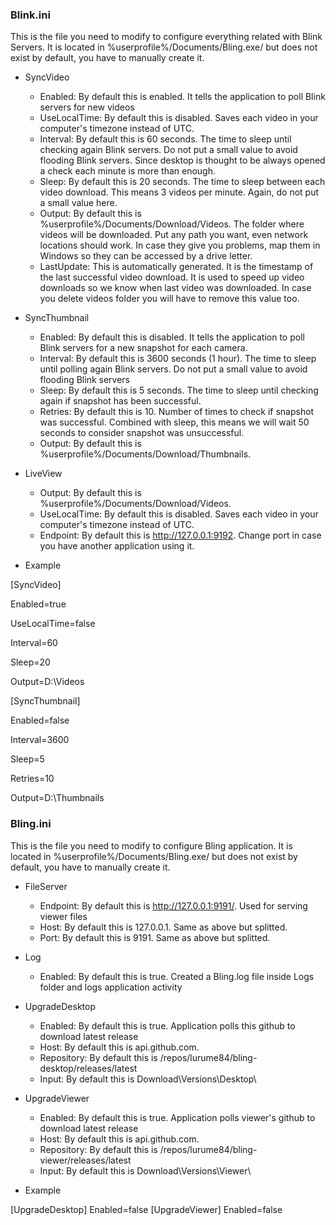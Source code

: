 ### Blink.ini
This is the file you need to modify to configure everything related with Blink Servers. It is located in %userprofile%/Documents/Bling.exe/ but does not exist by default, you have to manually create it.

* SyncVideo
  * Enabled: By default this is enabled. It tells the application to poll Blink servers for new videos
  * UseLocalTime: By default this is disabled. Saves each video in your computer's timezone instead of UTC.
  * Interval: By default this is 60 seconds. The time to sleep until checking again Blink servers. Do not put a small value to avoid flooding Blink servers. Since desktop is thought to be always opened a check each minute is more than enough.
  * Sleep: By default this is 20 seconds. The time to sleep between each video download. This means 3 videos per minute. Again, do not put a small value here.
  * Output: By default this is %userprofile%/Documents/Download/Videos. The folder where videos will be downloaded. Put any path you want, even network locations should work. In case they give you problems, map them in Windows so they can be accessed by a drive letter.
  * LastUpdate: This is automatically generated. It is the timestamp of the last successful video download. It is used to speed up video downloads so we know when last video was downloaded. In case you delete videos folder you will have to remove this value too.
* SyncThumbnail
  * Enabled: By default this is disabled. It tells the application to poll Blink servers for a new snapshot for each camera.
  * Interval: By default this is 3600 seconds (1 hour). The time to sleep until polling again Blink servers. Do not put a small value to avoid flooding Blink servers
  * Sleep: By default this is 5 seconds. The time to sleep until checking again if snapshot has been successful.
  * Retries: By default this is 10. Number of times to check if snapshot was successful. Combined with sleep, this means we will wait 50 seconds to consider snapshot was unsuccessful.
  * Output: By default this is %userprofile%/Documents/Download/Thumbnails.
* LiveView
  * Output: By default this is %userprofile%/Documents/Download/Videos.
  * UseLocalTime: By default this is disabled. Saves each video in your computer's timezone instead of UTC.
  * Endpoint: By default this is http://127.0.0.1:9192. Change port in case you have another application using it.

* Example

[SyncVideo]

Enabled=true

UseLocalTime=false

Interval=60

Sleep=20

Output=D:\Videos


[SyncThumbnail]

Enabled=false

Interval=3600

Sleep=5

Retries=10

Output=D:\Thumbnails

### Bling.ini
This is the file you need to modify to configure Bling application. It is located in %userprofile%/Documents/Bling.exe/ but does not exist by default, you have to manually create it.

* FileServer
  * Endpoint: By default this is http://127.0.0.1:9191/. Used for serving viewer files
  * Host: By default this is 127.0.0.1. Same as above but splitted.
  * Port: By default this is 9191. Same as above but splitted.

* Log
  * Enabled: By default this is true. Created a Bling.log file inside Logs folder and logs application activity
  
* UpgradeDesktop
  * Enabled: By default this is true. Application polls this github to download latest release
  * Host: By default this is api.github.com.
  * Repository: By default this is /repos/lurume84/bling-desktop/releases/latest
  * Input: By default this is Download\\Versions\\Desktop\\
  
* UpgradeViewer
  * Enabled: By default this is true. Application polls viewer's github to download latest release
  * Host: By default this is api.github.com.
  * Repository: By default this is /repos/lurume84/bling-viewer/releases/latest
  * Input: By default this is Download\\Versions\\Viewer\\  

* Example

[UpgradeDesktop]
Enabled=false
[UpgradeViewer]
Enabled=false
